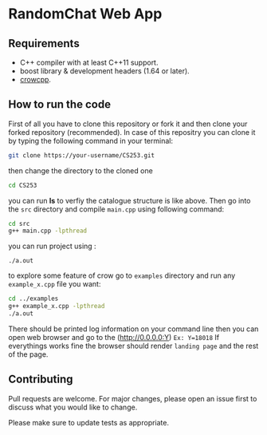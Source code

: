# RandomChat Web App
 
## Requirements

* C++ compiler with at least C++11 support.
* boost library & development headers (1.64 or later).
* [crowcpp](https://crowcpp.org/getting_started/setup/linux/).

## How to run the code
First of all you have to clone this repository or fork it and then clone your forked repository (recommended). In case of this repositry you can clone it by typing the following command in your terminal:

```bash
git clone https://your-username/CS253.git
```
then change the directory to the cloned one

```bash
cd CS253
```
you can run **ls** to verfiy the catalogue structure is like above.
Then go into the `src` directory and compile `main.cpp` using following command:

```bash
cd src
g++ main.cpp -lpthread
```
you can run project using :
```
./a.out
```
to explore some feature of crow go to  `examples` directory and run any `example_x.cpp` file you want:

```bash
cd ../examples
g++ example_x.cpp -lpthread
./a.out
```
There should be printed log information on your command line then you can open web browser and go to the (http://0.0.0.0:Y)  `Ex: Y=18018`
If everythings works fine the browser should render `landing page` and the rest of the page.

## Contributing
Pull requests are welcome. For major changes, please open an issue first to discuss what you would like to change.

Please make sure to update tests as appropriate.
